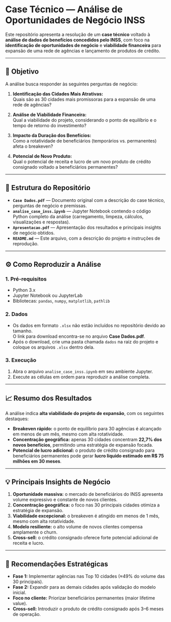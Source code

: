 # Case Técnico — Análise de Oportunidades de Negócio INSS

Este repositório apresenta a resolução de um **case técnico** voltado à **análise de dados de benefícios concedidos pelo INSS**, com foco na **identificação de oportunidades de negócio** e **viabilidade financeira** para expansão de uma rede de agências e lançamento de produtos de crédito.

---

## 🎯 Objetivo

A análise busca responder às seguintes perguntas de negócio:

1. **Identificação das Cidades Mais Atrativas:**  
   Quais são as 30 cidades mais promissoras para a expansão de uma rede de agências?

2. **Análise de Viabilidade Financeira:**  
   Qual a viabilidade do projeto, considerando o ponto de equilíbrio e o tempo de retorno do investimento?

3. **Impacto da Duração dos Benefícios:**  
   Como a rotatividade de beneficiários (temporários vs. permanentes) afeta o breakeven?

4. **Potencial de Novo Produto:**  
   Qual o potencial de receita e lucro de um novo produto de crédito consignado voltado a beneficiários permanentes?

---

## 📁 Estrutura do Repositório

- **`Case Dados.pdf`** — Documento original com a descrição do case técnico, perguntas de negócio e premissas.  
- **`analise_case_inss.ipynb`** — Jupyter Notebook contendo o código Python completo da análise (carregamento, limpeza, cálculos, visualizações e respostas).  
- **`Apresentacao.pdf`** — Apresentação dos resultados e principais insights de negócio obtidos.  
- **`README.md`** — Este arquivo, com a descrição do projeto e instruções de reprodução.

---

## ⚙️ Como Reproduzir a Análise

### 1. Pré-requisitos

- Python 3.x  
- Jupyter Notebook ou JupyterLab  
- Bibliotecas: `pandas`, `numpy`, `matplotlib`, `pathlib`

### 2. Dados

- Os dados em formato `.xlsx` não estão incluídos no repositório devido ao tamanho.  
  O link para download encontra-se no arquivo **Case Dados.pdf**.  
- Após o download, crie uma pasta chamada `dados` na raiz do projeto e coloque os arquivos `.xlsx` dentro dela.

### 3. Execução

1. Abra o arquivo `analise_case_inss.ipynb` em seu ambiente Jupyter.  
2. Execute as células em ordem para reproduzir a análise completa.

---

## 📈 Resumo dos Resultados

A análise indica **alta viabilidade do projeto de expansão**, com os seguintes destaques:

- **Breakeven rápido:** o ponto de equilíbrio para 30 agências é alcançado em menos de um mês, mesmo com alta rotatividade.  
- **Concentração geográfica:** apenas 30 cidades concentram **22,7% dos novos benefícios**, permitindo uma estratégia de expansão focada.  
- **Potencial de lucro adicional:** o produto de crédito consignado para beneficiários permanentes pode gerar **lucro líquido estimado em R$ 75 milhões em 30 meses**.

---

## 💡 Principais Insights de Negócio

1. **Oportunidade massiva:** o mercado de beneficiários do INSS apresenta volume expressivo e constante de novos clientes.  
2. **Concentração geográfica:** o foco nas 30 principais cidades otimiza a estratégia de expansão.  
3. **Viabilidade excepcional:** o breakeven é atingido em menos de 1 mês, mesmo com alta rotatividade.  
4. **Modelo resiliente:** o alto volume de novos clientes compensa amplamente o churn.  
5. **Cross-sell:** o crédito consignado oferece forte potencial adicional de receita e lucro.

---

## 🚀 Recomendações Estratégicas

- **Fase 1:** Implementar agências nas Top 10 cidades (≈49% do volume das 30 principais).  
- **Fase 2:** Expandir para as demais cidades após validação do modelo inicial.  
- **Foco no cliente:** Priorizar beneficiários permanentes (maior lifetime value).  
- **Cross-sell:** Introduzir o produto de crédito consignado após 3–6 meses de operação.
